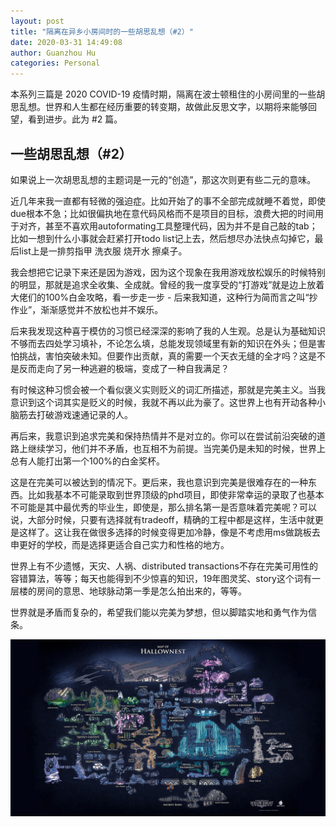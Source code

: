 ```yaml
---
layout: post
title: "隔离在异乡小房间时的一些胡思乱想（#2）"
date: 2020-03-31 14:49:08
author: Guanzhou Hu
categories: Personal
---
```


本系列三篇是 2020 COVID-19 疫情时期，隔离在波士顿租住的小房间里的一些胡思乱想。世界和人生都在经历重要的转变期，故做此反思文字，以期将来能够回望，看到进步。此为 #2 篇。

## 一些胡思乱想（#2）

如果说上一次胡思乱想的主题词是一元的“创造”，那这次则更有些二元的意味。

近几年来我一直都有轻微的强迫症。比如开始了的事不全部完成就睡不着觉，即使due根本不急；比如很偏执地在意代码风格而不是项目的目标，浪费大把的时间用于对齐，甚至不喜欢用autoformating工具整理代码，因为并不是自己敲的tab；比如一想到什么小事就会赶紧打开todo list记上去，然后想尽办法快点勾掉它，最后list上是一排剪指甲 洗衣服 烧开水 擦桌子。

我会想把它记录下来还是因为游戏，因为这个现象在我用游戏放松娱乐的时候特别的明显，那就是追求全收集、全成就。曾经的我一度享受的“打游戏”就是边上放着大佬们的100%白金攻略，看一步走一步 - 后来我知道，这种行为简而言之叫“抄作业”，渐渐感觉并不放松也并不娱乐。

后来我发现这种喜于模仿的习惯已经深深的影响了我的人生观。总是认为基础知识不够而去四处学习填补，不论怎么填，总能发现领域里有新的知识在外头；但是害怕挑战，害怕突破未知。但要作出贡献，真的需要一个天衣无缝的全才吗？这是不是反而走向了另一种逃避的极端，变成了一种自我满足？

有时候这种习惯会被一个看似褒义实则贬义的词汇所描述，那就是完美主义。当我意识到这个词其实是贬义的时候，我就不再以此为豪了。这世界上也有开动各种小脑筋去打破游戏速通记录的人。

再后来，我意识到追求完美和保持热情并不是对立的。你可以在尝试前沿突破的道路上继续学习，他们并不矛盾，也互相不为前提。当完美仍是未知的时候，世界上总有人能打出第一个100%的白金奖杯。

这是在完美可以被达到的情况下。更后来，我也意识到完美是很难存在的一种东西。比如我基本不可能录取到世界顶级的phd项目，即使非常幸运的录取了也基本不可能是其中最优秀的毕业生，即使是，那么排名第一是否意味着完美呢？可以说，大部分时候，只要有选择就有tradeoff，精确的工程中都是这样，生活中就更是这样了。这让我在做很多选择的时候变得更加冷静，像是不考虑用ms做跳板去申更好的学校，而是选择更适合自己实力和性格的地方。

世界上有不少遗憾，天灾、人祸、distributed transactions不存在完美可用性的容错算法，等等；每天也能得到不少惊喜的知识，19年图灵奖、story这个词有一层楼的房间的意思、地球脉动第一季是怎么拍出来的，等等。

世界就是矛盾而复杂的，希望我们能以完美为梦想，但以脚踏实地和勇气作为信条。

![Hallownest](/assets/img/Hallownest.jpeg)
